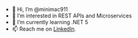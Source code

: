 - 👋 Hi, I’m @minimac911
- 👀 I’m interested in REST APIs and Microservices
- 🌱 I’m currently learning .NET 5 
- 📫 Reach me on [LinkedIn](https://www.linkedin.com/in/thomas-mcalpine-323675214/).

<!---
minimac911/minimac911 is a ✨ special ✨ repository because its `README.md` (this file) appears on your GitHub profile.
You can click the Preview link to take a look at your changes.
--->
